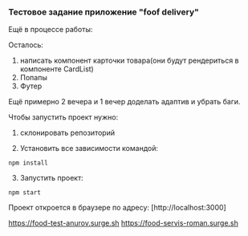 ### Тестовое задание приложение "foof delivery"

Ещё в процессе работы:

Осталось:
1. написать компонент карточки товара(они будут рендериться в компоненте CardList)
2. Попапы 
3. Футер


Ещё примерно 2 вечера и 1 вечер доделать адаптив и убрать баги.

Чтобы запустить проект нужно:
1. cклонировать репозиторий

2. Установить все зависимости командой:

`npm install`

3. Запустить проект:

`npm start`

Проект откроется в браузере по адресу:
 [http://localhost:3000]

https://food-test-anurov.surge.sh
https://food-servis-roman.surge.sh


